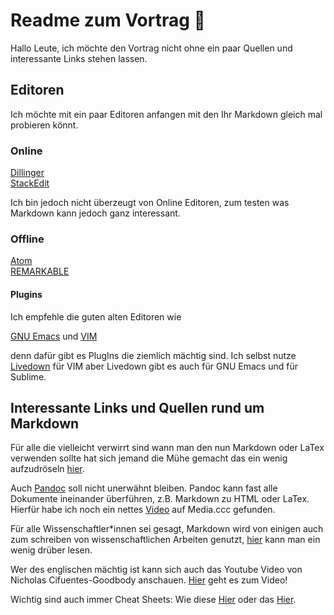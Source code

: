 # Readme zum Vortrag :rocket:

Hallo Leute, ich möchte den Vortrag nicht ohne ein paar Quellen und interessante Links stehen lassen.

## Editoren
Ich möchte mit ein paar Editoren anfangen mit den Ihr Markdown gleich mal probieren könnt.

### Online

[Dillinger](dillinger.io)  
[StackEdit](https://stackedit.io/app#)  


Ich bin jedoch nicht überzeugt von Online Editoren, zum testen was Markdown kann jedoch ganz interessant.

### Offline
 
[Atom](https://atom.io/)  
[REMARKABLE](https://remarkableapp.github.io/linux.html)  


#### Plugins

Ich empfehle die guten alten Editoren wie

[GNU Emacs](https://www.gnu.org/software/emacs/) und
[VIM](https://www.vim.org/)

denn dafür gibt es PlugIns die ziemlich mächtig sind. Ich selbst nutze [Livedown](https://github.com/shime/livedown) für VIM aber Livedown gibt es auch für GNU Emacs und für Sublime.


## Interessante Links und Quellen rund um Markdown

Für alle die vielleicht verwirrt sind wann man den nun Markdown oder LaTex verwenden sollte hat sich jemand die Mühe gemacht das ein wenig aufzudröseln [hier](https://www.schlosser.info/markdown-latex/).   

Auch [Pandoc](https://pandoc.org/installing.html) soll nicht unerwähnt bleiben. Pandoc kann fast alle Dokumente ineinander überführen, z.B. Markdown zu HTML oder LaTex. Hierfür habe ich noch ein nettes [Video](https://media.ccc.de/v/metanook-2017-9-besser_schreiben_mit_pandoc_und_markdown) auf Media.ccc gefunden.

Für alle Wissenschaftler\*innen sei gesagt, Markdown wird von einigen auch zum schreiben von wissenschaftlichen Arbeiten genutzt, [hier](https://vijual.de/2019/03/11/artikel-mit-markdown-und-pandoc-schreiben/) kann man ein wenig drüber lesen. 

Wer des englischen mächtig ist kann sich auch das Youtube Video von Nicholas Cifuentes-Goodbody anschauen. [Hier](https://www.youtube.com/watch?v=hpAJMSS8pvs) geht es zum Video! 

Wichtig sind auch immer Cheat Sheets: Wie diese [Hier](https://github.com/adam-p/markdown-here/wiki/Markdown-Cheatsheet)  oder das [Hier](https://guides.github.com/pdfs/markdown-cheatsheet-online.pdf).
